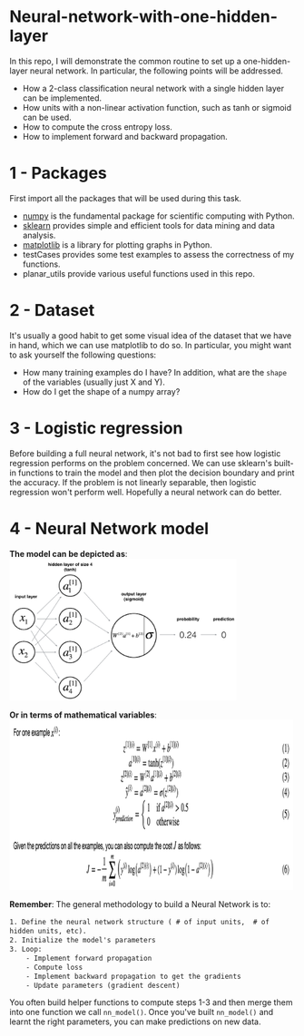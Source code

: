 # Neural-network-with-one-hidden-layer
In this repo, I will demonstrate the common routine to set up a one-hidden-layer neural network. In particular, the following points will be addressed.

+ How a 2-class classification neural network with a single hidden layer can be implemented.
+ How units with a non-linear activation function, such as tanh or sigmoid can be used.
+ How to compute the cross entropy loss.
+ How to implement forward and backward propagation.

# 1 - Packages
First import all the packages that will be used during this task.

+ [numpy](https://www.numpy.org) is the fundamental package for scientific computing with Python.
+ [sklearn](http://scikit-learn.org/stable/) provides simple and efficient tools for data mining and data analysis.
+ [matplotlib](http://matplotlib.org/) is a library for plotting graphs in Python.
+ testCases provides some test examples to assess the correctness of my functions.
+ planar_utils provide various useful functions used in this repo.

# 2 - Dataset
It's usually a good habit to get some visual idea of the dataset that we have in hand, which we can use matplotlib to do so. In particular, you might want to ask yourself the following questions:

+ How many training examples do I have? In addition, what are the `shape` of the variables (usually just X and Y).
+ How do I get the shape of a numpy array? 

# 3 - Logistic regression
Before building a full neural network, it's not bad to first see how logistic regression performs on the problem concerned. We can use sklearn's built-in functions to train the model and then plot the decision boundary and print the accuracy. If the problem is not linearly separable, then logistic regression won't perform well. Hopefully a neural network can do better.

# 4 - Neural Network model

**The model can be depicted as**:
<img src="classification_kiank.png" style="width:400px;height:250px;">

**Or in terms of mathematical variables**:
<img src="maths.png" style="width:500px;height:300px;">


**Remember**: The general methodology to build a Neural Network is to:

    1. Define the neural network structure ( # of input units,  # of hidden units, etc). 
    2. Initialize the model's parameters
    3. Loop:
        - Implement forward propagation
        - Compute loss
        - Implement backward propagation to get the gradients
        - Update parameters (gradient descent)

You often build helper functions to compute steps 1-3 and then merge them into one function we call `nn_model()`. Once you've built `nn_model()` and learnt the right parameters, you can make predictions on new data.
